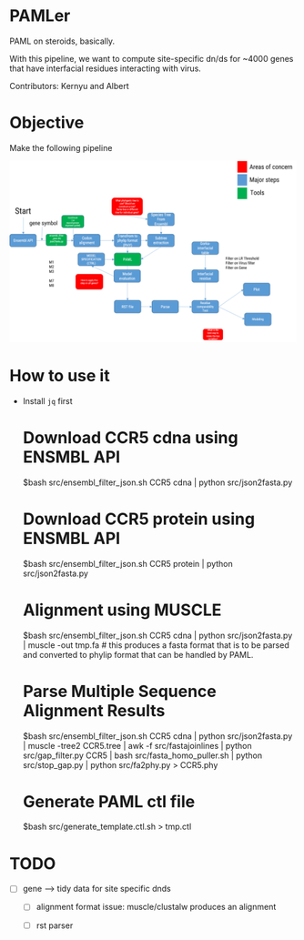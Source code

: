 # PAMLer

PAML on steroids, basically. 

With this pipeline, we want to compute site-specific dn/ds for ~4000 genes that have interfacial residues interacting with virus. 

Contributors: Kernyu and Albert

# Objective

Make the following pipeline

![](assets/pipeline-20170725.png)

# How to use it

* Install `jq` first

    # Download CCR5 cdna using ENSMBL API
    $bash src/ensembl_filter_json.sh CCR5 cdna | python src/json2fasta.py
    # Download CCR5 protein using ENSMBL API
    $bash src/ensembl_filter_json.sh CCR5 protein | python src/json2fasta.py

    # Alignment using MUSCLE
    $bash src/ensembl_filter_json.sh CCR5 cdna | python src/json2fasta.py  | muscle -out tmp.fa # this produces a fasta format that is to be parsed and converted to phylip format that can be handled by PAML.
 
    # Parse Multiple Sequence Alignment Results
    $bash src/ensembl_filter_json.sh CCR5 cdna | python src/json2fasta.py | muscle -tree2 CCR5.tree | awk -f src/fastajoinlines | python src/gap_filter.py CCR5 | bash src/fasta_homo_puller.sh | python src/stop_gap.py | python src/fa2phy.py > CCR5.phy

    # Generate PAML ctl file
    $bash src/generate_template.ctl.sh <alignment> <tree> <outputfile> > tmp.ctl



# TODO

* [ ] gene --> tidy data for site specific dnds 
    * [ ] alignment format issue: muscle/clustalw produces an alignment
    * [ ] rst parser




